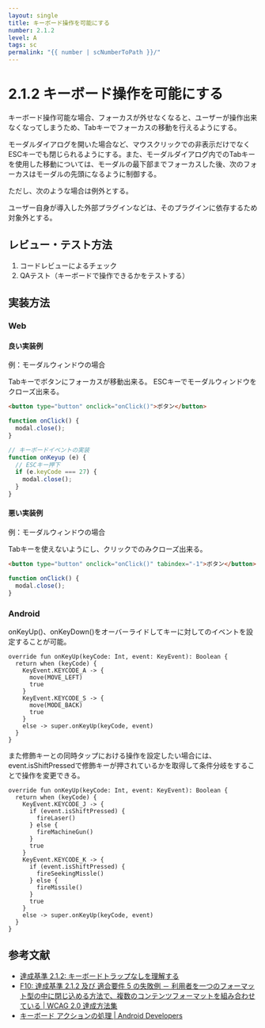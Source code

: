 ```yaml
---
layout: single
title: キーボード操作を可能にする
number: 2.1.2
level: A
tags: sc
permalink: "{{ number | scNumberToPath }}/"
---
```


# 2.1.2 キーボード操作を可能にする

キーボード操作可能な場合、フォーカスが外せなくなると、ユーザーが操作出来なくなってしまうため、Tabキーでフォーカスの移動を行えるようにする。

モーダルダイアログを開いた場合など、マウスクリックでの非表示だけでなくESCキーでも閉じられるようにする。また、モーダルダイアログ内でのTabキーを使用した移動については、モーダルの最下部までフォーカスした後、次のフォーカスはモーダルの先頭になるように制御する。

ただし、次のような場合は例外とする。

ユーザー自身が導入した外部プラグインなどは、そのプラグインに依存するため対象外とする。

## レビュー・テスト方法

1. コードレビューによるチェック
2. QAテスト（キーボードで操作できるかをテストする）

## 実装方法

### Web

#### 良い実装例

例：モーダルウィンドウの場合

Tabキーでボタンにフォーカスが移動出来る。
ESCキーでモーダルウィンドウをクローズ出来る。

```html
<button type="button" onclick="onClick()">ボタン</button>
```

```javascript
function onClick() {
  modal.close();
}

// キーボードイベントの実装
function onKeyup (e) {
  // ESCキー押下
  if (e.keyCode === 27) {
    modal.close();
  }
}
```

#### 悪い実装例

例：モーダルウィンドウの場合

Tabキーを使えないようにし、クリックでのみクローズ出来る。

```html
<button type="button" onclick="onClick()" tabindex="-1">ボタン</button>
```

```javascript
function onClick() {
  modal.close();
}
```

### Android

onKeyUp()、onKeyDown()をオーバーライドしてキーに対してのイベントを設定することが可能。

```
override fun onKeyUp(keyCode: Int, event: KeyEvent): Boolean {
  return when (keyCode) {
    KeyEvent.KEYCODE_A -> {
      move(MOVE_LEFT)
      true
    }
    KeyEvent.KEYCODE_S -> {
      move(MODE_BACK)
      true
    }
    else -> super.onKeyUp(keyCode, event)
  }
}
```

また修飾キーとの同時タップにおける操作を設定したい場合には、
event.isShiftPressedで修飾キーが押されているかを取得して条件分岐をすることで操作を変更できる。

```
override fun onKeyUp(keyCode: Int, event: KeyEvent): Boolean {
  return when (keyCode) {
    KeyEvent.KEYCODE_J -> {
      if (event.isShiftPressed) {
        fireLaser()
      } else {
        fireMachineGun()
      }
      true
    }
    KeyEvent.KEYCODE_K -> {
      if (event.isShiftPressed) {
        fireSeekingMissle()
      } else {
        fireMissile()
      }
      true
    }
    else -> super.onKeyUp(keyCode, event)
  }
}
```

## 参考文献

- [達成基準 2.1.2: キーボードトラップなしを理解する](https://waic.jp/docs/WCAG21/Understanding/no-keyboard-trap.html)
- [F10: 達成基準 2.1.2 及び 適合要件 5 の失敗例 － 利用者を一つのフォーマット型の中に閉じ込める方法で、複数のコンテンツフォーマットを組み合わせている | WCAG 2.0 達成方法集](http://waic.jp/docs/WCAG-TECHS/F10)
- [キーボード アクションの処理 | Android Developers](https://developer.android.com/training/keyboard-input/commands?hl=ja)
